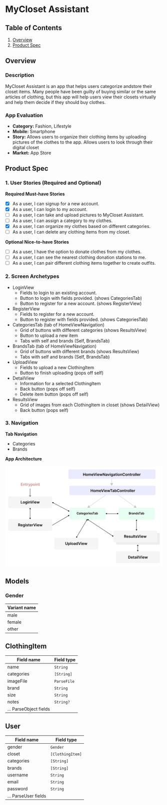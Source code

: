 # MyCloset Assistant

## Table of Contents
1. [Overview](#Overview)
1. [Product Spec](#Product-Spec)

## Overview
### Description
MyCloset Assistant is an app that helps users categorize andstore their closet items. Many people have been guilty of buying similar or the same articles of clothing, but this app will help users view their closets virtually and help them decide if they should buy clothes.

### App Evaluation

- **Category:** Fashion, Lifestyle
- **Mobile:** Smartphone
- **Story:** Allows users to organize their clothing items by uploading pictures of the clothes to the app. Allows users to look through their digital closet 
- **Market:** App Store

## Product Spec

### 1. User Stories (Required and Optional)

**Required Must-have Stories**

- [X] As a user, I can signup for a new account.
- [X] As a user, I can login to my account.
- [ ] As a user, I can take and upload pictures to MyCloset Assistant.
- [ ] As a user, I can assign a category to my clothes.
- [X] As a user, I can organize my clothes based on different categories.
- [ ] As a user, I can delete any clothing items from my closet. 

**Optional Nice-to-have Stories**

- [ ] As a user, I have the option to donate clothes from my clothes.
- [ ] As a user, I can see the nearest clothing donation stations to me. 
- [ ] As a user, I can pair different clothing items together to create outfits.

### 2. Screen Archetypes

* LoginView
   * Fields to login to an existing account.
   * Button to login with fields provided. (shows CategoriesTab)
   * Button to register for a new account. (shows RegisterView)
* RegisterView
   * Fields to register for a new account.
   * Button to register with fields provided. (shows CategoriesTab)
* CategoriesTab (tab of HomeViewNavigation)
   * Grid of buttons with different categories (shows ResultsView)
   * Button to upload a new item
   * Tabs with self and brands (Self, BrandsTab)
* BrandsTab (tab of HomeViewNavigation)
   * Grid of buttons with different brands (shows ResultsView)
   * Tabs with self and brands (Self, BrandsTab)
* UploadView
   * Fields to upload a new ClothingItem
   * Button to finish uploading (pops off self)
* DetailView
   * Information for a selected ClothingItem
   * Back button (pops off self)
   * Delete item button (pops off self)
* ResultsView
   * Grid of images from each ClothingItem in closet (shows DetailView)
   * Back button (pops self)

### 3. Navigation

**Tab Navigation**

* Categories
* Brands

**App Architecture**


<img src="assets/images/app-flow.png" width=600>

<!--
TODO: Add wireframes
## Wireframes
<img src="YOUR_WIREFRAME_IMAGE_URL" width=600>
-->

<!--
TODO: Add schema
## Schema
This section will be completed in Unit 9
-->

## Models
### Gender
Variant name|
---|
male|
female|
other|

## ClothingItem
Field name|Field type
---|---
name|`String`
categories|`[String]`
imageFile|`ParseFile`
brand|`String`
size|`String`
notes|`String?`
... ParseObject fields|

## User
Field name|Field type
---|---
gender|`Gender`
closet|`[ClothingItem]`
categories|`[String]`
brands|`[String]`
username|`String`
email|`String`
password|`String`
... ParseUser fields|
